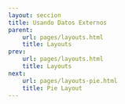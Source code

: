 ```yaml
---
layout: seccion
title: Usando Datos Externos
parent:
    url: pages/layouts.html
    title: Layouts
prev:
    url: pages/layouts.html
    title: Layouts
next:
    url: pages/layouts-pie.html
    title: Pie Layout
---
```


<div>
    <style>
            .axis path, line {
                fill: none;
                stroke: black;
                stroke-width: 1px;
            }

            .axis text {
                fill: black;
                font-size: 11px;
            }

            .node-highlight{
                fill: #fff;
                cursor: default
            }

            .label {
                font-size: 11px;
            }

            .bars {
                fill: #204a87;
                fill-opacity: 0.5;
            }
    </style>
</div>

Podemos cargar datos externos usando `d3.json`, `d3.csv`, `d3.tsv` o `d3.xml`. Estas funciones reciben la URL del archivo de datos y una función _callback_, que será invocada una vez que el archivo de datos sea descargado completamente.

Cuando abrimos un archivo html, el browser lo abre usando el protocolo `file://`. Debido a consideraciones de seguridad, el browser no permite usar las funciones tipo `d3.json`.

Para poder cargar datos externos, se debe acceder al archivo html usando un servidor. Podemos servir el contenido de un directorio usando python o algún otro servidor estático.

<div class="runnable" id="code-d01">
// Sirve el directorio actual en http://localhost:8000
// python -m SimpleHTTPServer
</div>
<script>codeBlock().editor('#code-d01').init();</script>

#### Archivos JSON

JSON es un formato de archivos usado para serializar objetos JavaScript. Por ejemplo, los datos de los alimentos ahora están en un archivo [JSON]({{site.page.root}}/assets/data/food.json).

Esta es la manera de cargar un archivo JSON:

<div class="runnable" id="code-a01">
d3.json('/assets/data/food.json', function(error, data) {

    // Se lanza un error si el archivo no es accesible o si no se puede procesar
    if (error) { console.error(error); }

    console.log(data);
});
</div>
<script>codeBlock().editor('#code-a01').init();</script>

Esta función es asíncrona, esto quiere decir que mientras los datos se bajan, el script JavaScript se sigue ejecutando.

<div class="runnable" id="code-a02">
// Declaramos la variable data en el contexto global
var food;

// Cargamos los datos usando `d3.json`
d3.json('/assets/data/food.json', function(error, data) {

    // Se lanza un error si el archivo no es accesible o si no se puede procesar
    if (error) {
        console.error(error);
    }

    food = data;
    console.log('[callback] food =', food);
});

// En este punto, la variable `food` no está definida aun
console.log('[script] food =', food);
</div>
<script>codeBlock().editor('#code-a02').init();</script>

#### Archivos CSV

Para cargar un archivo CSV, el código es similar. En este caso, el [archivo CSV]({{site.page.root}}/assets/wbdata.csv) contiene datos de países.

<div class="runnable" id="code-a03">
d3.csv('/assets/data/wbdata.csv', function(error, data) {

    if (error) { console.error(error); }

    console.log(data);

});
</div>
<script>codeBlock().editor('#code-a03').init();</script>

La función `d3.csv` se encarga de convertir cada fila en un objeto JavaScript.

<div class="runnable" id="code-a04">
// {
//    "Country":        "Brazil",
//    "GDP":            "2.24878E+12",
//    "LifeExpectancy": "73.61787805",
//    "Population":     "198656019",
//    "GDPCapita":      "11319.97371"
// }
</div>
<script>codeBlock().editor('#code-a04').init();</script>

Lamentablemente, hay que convertir los campos numéricos manualmente, porque CSV no especifica el formato de cada columna. Pero se pueden convertir fácilmente.

<div class="runnable" id="code-a05">
d3.csv('/assets/data/wbdata.csv', function(error, data) {

    if (error) { console.error(error); }

    // Convertimos los campos numericos a numero
    data.forEach(function(d) {
        d.GDP            = +d.GDP;
        d.LifeExpectancy = +d.LifeExpectancy;
        d.Population     = +d.Population;
        d.GDPCapita      = +d.GDPCapita;
    });

    console.log(data);
});
</div>
<script>codeBlock().editor('#code-a05').init();</script>

Con los datos ya cargados, podemos usar los gráficos reutilizables de la sección anterior. Por ejemplo, podemos configurar el [barchart]({{site.page.root}}/pages/bar-chart.js) para usar estos nuevos datos.

<script src="{{site.page.root}}/pages/bar-chart.js"></script>
<div class="runnable" id="code-a06">
var barchart = barChart()
    .x(function(d) { return d.GDPCapita; })
    .label(function(d) { return d.Country.toUpperCase(); })
    .margin({top: 10, right: 10, bottom: 30, left: 200})
    .width(600)
    .height(1200);
</div>
<script>codeBlock().editor('#code-a06').init();</script>

Cargamos los datos nuevamente, y agregamos botones para visualizar distintas variables. Recordar que hay que agregar callbacks para el evento `click` de cada botón.

<div class="runnable" id="code-a07">
d3.csv('/assets/data/wbdata.csv', function(error, data) {

    if (error) { console.error(error); }

    // Convertimos los campos numericos a numero
    data.forEach(function(d) {
        d.GDP            = +d.GDP;
        d.LifeExpectancy = +d.LifeExpectancy;
        d.Population     = +d.Population;
        d.GDPCapita      = +d.GDPCapita;
    });

    d3.select('#ejemplo-a06')
        .data([data])
        .call(barchart);

    d3.select('#boton-life').on('click', function() {
        barchart
            .x(function(d) { return d.LifeExpectancy; });

        d3.select('#ejemplo-a06')
            .data([data])
            .call(barchart);
    });

    d3.select('#boton-pib').on('click', function() {
        barchart
            .x(function(d) { return d.GDPCapita; });

        d3.select('#ejemplo-a06')
            .data([data])
            .call(barchart);
    });

    d3.select('#boton-population').on('click', function() {
        barchart
            .x(function(d) { return d.Population; });

        d3.select('#ejemplo-a06')
            .data([data])
            .call(barchart);
    });
});


</div>
<script>codeBlock().editor('#code-a07').init();</script>

<div class="ejemplo">
    <div class="btn-group">
        <button id="boton-life" type="button" class="btn btn-default btn-sm">
        Esperanza de vida
        </button>
        <button id="boton-pib" type="button" class="btn btn-default btn-sm">
        PIB per cápita
        </button>
        <button id="boton-population" type="button" class="btn btn-default btn-sm">
        Población
        </button>
    </div>

    <div id="ejemplo-a06"></div>
</div>

Una vez cargados los datos, es irrelevante que los datos vengan de un archivo externo o que sean una variable definida en el script.
